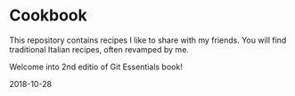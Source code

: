 Cookbook
========

This repository contains recipes I like to share with my friends.
You will find traditional Italian recipes, often revamped by me.

Welcome into 2nd editio of Git Essentials book!

2018-10-28

